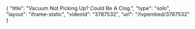 {
    "title": "Vacuum Not Picking Up? Could Be A Clog.",
    "type": "solo",
    "layout": "iframe-static",
    "videoId": "3787532",
    "url": "\/tvpembed\/3787532"
}